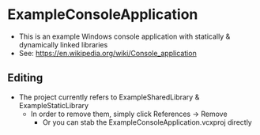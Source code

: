 # ExampleConsoleApplication

- This is an example Windows console application with statically & dynamically linked libraries
- See: https://en.wikipedia.org/wiki/Console_application

## Editing

- The project currently refers to ExampleSharedLibrary & ExampleStaticLibrary
	- In order to remove them, simply click References -> Remove
		- Or you can stab the ExampleConsoleApplication.vcxproj directly